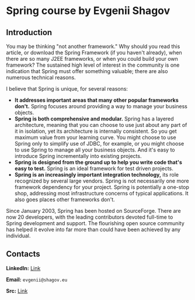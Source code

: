 # Spring course by Evgenii Shagov
## Introduction
You may be thinking "not another framework." Why should you read this article, or download the Spring Framework (if you haven't already), when there are so many J2EE frameworks, or when you could build your own framework? The sustained high level of interest in the community is one indication that Spring must offer something valuable; there are also numerous technical reasons.

I believe that Spring is unique, for several reasons:

* **It addresses important areas that many other popular frameworks don't.** Spring focuses around providing a way to manage your business objects.
* **Spring is both comprehensive and modular.** Spring has a layered architecture, meaning that you can choose to use just about any part of it in isolation, yet its architecture is internally consistent. So you get maximum value from your learning curve. You might choose to use Spring only to simplify use of JDBC, for example, or you might choose to use Spring to manage all your business objects. And it's easy to introduce Spring incrementally into existing projects.
* **Spring is designed from the ground up to help you write code that's easy to test.** Spring is an ideal framework for test driven projects.
* **Spring is an increasingly important integration technology,** its role recognized by several large vendors.
Spring is not necessarily one more framework dependency for your project. Spring is potentially a one-stop shop, addressing most infrastructure concerns of typical applications. It also goes places other frameworks don't.

Since January 2003, Spring has been hosted on SourceForge. There are now 20 developers, with the leading contributors devoted full-time to Spring development and support. The flourishing open source community has helped it evolve into far more than could have been achieved by any individual.
## Contacts
**LinkedIn:** [Link](https://www.linkedin.com/in/evgeny-shagov-40b46a6/)

**Email:** `evgenii@shagov.eu`

**Src:** [Link](http://www.theserverside.com/news/1364527/Introduction-to-the-Spring-Framework)
